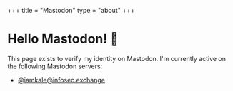 +++
title = "Mastodon"
type = "about"
+++

<h1>Hello Mastodon! 🐘</h1>

This page exists to verify my identity on Mastodon. I'm currently active on the following Mastodon servers:

- <a rel="me" href="https://infosec.exchange/@iamkale">@iamkale@infosec.exchange</a>

